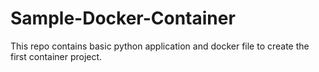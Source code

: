 # Sample-Docker-Container
This repo contains basic python application and docker file to create the first container project.
